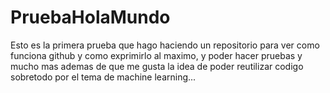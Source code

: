 # PruebaHolaMundo
Esto es la primera prueba que hago haciendo un repositorio para ver como funciona github y como exprimirlo al maximo, y poder hacer pruebas y mucho mas ademas de que me gusta la idea de poder reutilizar codigo sobretodo por el tema de  machine learning...
